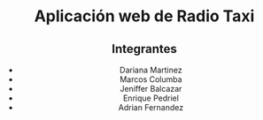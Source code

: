<center>
<h1> Aplicación web de Radio Taxi</h1>
<center>

## Integrantes

- Dariana Martinez
- Marcos Columba
- Jeniffer Balcazar
- Enrique Pedriel
- Adrian Fernandez
